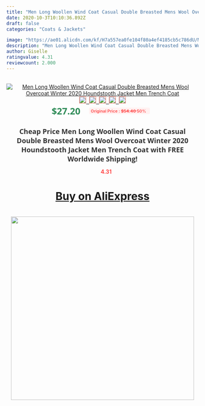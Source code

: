 ```yaml
---
title: "Men Long Woollen Wind Coat Casual Double Breasted Mens Wool Overcoat Winter 2020 Houndstooth Jacket Men Trench Coat"
date: 2020-10-3T10:10:36.892Z
draft: false
categories: "Coats & Jackets"

image: "https://ae01.alicdn.com/kf/H7a557ea0fe104f80a4ef4185cb5c786dU/Men-Long-Woollen-Wind-Coat-Casual-Double-Breasted-Mens-Wool-Overcoat-Winter-2020-Houndstooth-Jacket-Men.jpg"
description: "Men Long Woollen Wind Coat Casual Double Breasted Mens Wool Overcoat Winter 2020 Houndstooth Jacket Men Trench Coat"
author: Giselle
ratingvalue: 4.31
reviewcount: 2.000
---
```

<br>
<div style="text-align: center;">
<a href="https://s.click.aliexpress.com/e/_9RXMID" target="_blank" rel="nofollow noopener noreferrer"><img alt="Men Long Woollen Wind Coat Casual Double Breasted Mens Wool Overcoat Winter 2020 Houndstooth Jacket Men Trench Coat" class="magnifier-image" src="https://ae01.alicdn.com/kf/H7a557ea0fe104f80a4ef4185cb5c786dU/Men-Long-Woollen-Wind-Coat-Casual-Double-Breasted-Mens-Wool-Overcoat-Winter-2020-Houndstooth-Jacket-Men.jpg_640x640.jpg">
<br>
<img style="border:1px solid salmon" src="https://ae01.alicdn.com/kf/H7a557ea0fe104f80a4ef4185cb5c786dU/Men-Long-Woollen-Wind-Coat-Casual-Double-Breasted-Mens-Wool-Overcoat-Winter-2020-Houndstooth-Jacket-Men.jpg_120x120.jpg">&nbsp;&nbsp;<img style="border:1px solid salmon" src="https://ae01.alicdn.com/kf/H4dd63161a79c4d6f831d43382671e0ecC/Men-Long-Woollen-Wind-Coat-Casual-Double-Breasted-Mens-Wool-Overcoat-Winter-2020-Houndstooth-Jacket-Men.jpg_120x120.jpg">&nbsp;&nbsp;<img style="border:1px solid salmon" src="https://ae01.alicdn.com/kf/Hd8fc9baa8523416098f25fbafee3bf0aJ/Men-Long-Woollen-Wind-Coat-Casual-Double-Breasted-Mens-Wool-Overcoat-Winter-2020-Houndstooth-Jacket-Men.jpg_120x120.jpg">&nbsp;&nbsp;<img style="border:1px solid salmon" src="https://ae01.alicdn.com/kf/H83b9bdb3f553400e86410f0b102d5974W/Men-Long-Woollen-Wind-Coat-Casual-Double-Breasted-Mens-Wool-Overcoat-Winter-2020-Houndstooth-Jacket-Men.jpg_120x120.jpg">&nbsp;&nbsp;<img style="border:1px solid salmon" src="https://ae01.alicdn.com/kf/H2d858d4fd6e54fd6a6bcc33052b18629b/Men-Long-Woollen-Wind-Coat-Casual-Double-Breasted-Mens-Wool-Overcoat-Winter-2020-Houndstooth-Jacket-Men.jpg_120x120.jpg"></a></div><br0>
<div style="text-align: center;"><span style="background-color: white; border: 0px; box-sizing: border-box; color: seagreen; display: inline-block; font-family: &quot;open sans&quot; , &quot;arial&quot; , &quot;helvetica&quot; , sans-serif , &quot;heiti&quot;; font-size: 24px; font-stretch: inherit; font-weight: 700; line-height: inherit; margin: 0px 10px 0px 0px; padding: 0px; vertical-align: middle;">$27.20 </span>
<span style="background: rgb(255 , 241 , 241); border-radius: 3px; border: 0px; box-sizing: border-box; color: #ff4747; display: inline-block; font-family: inherit; font-size: 12px; font-stretch: inherit; font-style: inherit; font-variant: inherit; font-weight: 600; line-height: inherit; margin: 0px; padding: 2px 5px; transform: scale(0.9); vertical-align: middle;">Original Price : <b style="text-decoration: line-through;">$54.40 </b> 50%&nbsp;&nbsp;</span></div>
<h1 style="color: #333333; display: inline-block; font-family: &quot;open sans&quot; , &quot;arial&quot; , &quot;helvetica&quot; , sans-serif , &quot;heiti&quot;; font-size: 18px; font-stretch: inherit; font-weight: 700; text-align: center;">Cheap Price Men Long Woollen Wind Coat Casual Double Breasted Mens Wool Overcoat Winter 2020 Houndstooth Jacket Men Trench Coat with FREE Worldwide Shipping!</h1>
<div style="color: #ff4747; text-align: center;">
<img src="https://4.bp.blogspot.com/-M0ZcTcb-5uY/XleCXlxnR4I/AAAAAAAAAEc/OrjgMkXV1oMQFaCRZj5HQwOCBcu3w1FegCPcBGAYYCw/s1600/star.png" style="height: 15px;">&nbsp;<b>4.31</b></div>
<div class="button_cont" align="center"><a class="buynow_a" href="https://s.click.aliexpress.com/e/_9RXMID" target="_blank" rel="nofollow noopener noreferrer"><H1>Buy on AliExpress</H1></a></div><br>
<div class="separator" style="clear: both; text-align: center;">
<img src="https://lh3.googleusercontent.com/-pTy5HemUv9M/XlePHvY0dAI/AAAAAAAAAE4/0nX5iRUoIWY8eMW9Dpxeirr157OZliDIgCLcBGAsYHQ/s1600/badge.gif" width="480">
</div>
